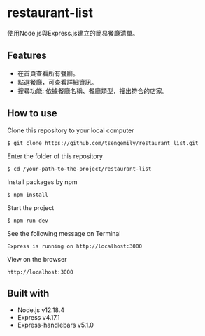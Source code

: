 # restaurant-list
使用Node.js與Express.js建立的簡易餐廳清單。


## Features
* 在首頁查看所有餐廳。
* 點選餐廳，可查看詳細資訊。
* 搜尋功能: 依據餐廳名稱、餐廳類型，搜出符合的店家。

## How to use
Clone this repository to your local computer
<pre><code>$ git clone https://github.com/tsengemily/restaurant_list.git</code></pre>
Enter the folder of this repository
<pre><code>$ cd /your-path-to-the-project/restaurant-list</code></pre>
Install packages by npm
<pre><code>$ npm install</code></pre>
Start the project
<pre><code>$ npm run dev</code></pre>
See the following message on Terminal
<pre><code>Express is running on http://localhost:3000</code></pre>
View on the browser
<pre><code>http://localhost:3000</code></pre>

## Built with
* Node.js v12.18.4
* Express v4.17.1
* Express-handlebars v5.1.0
